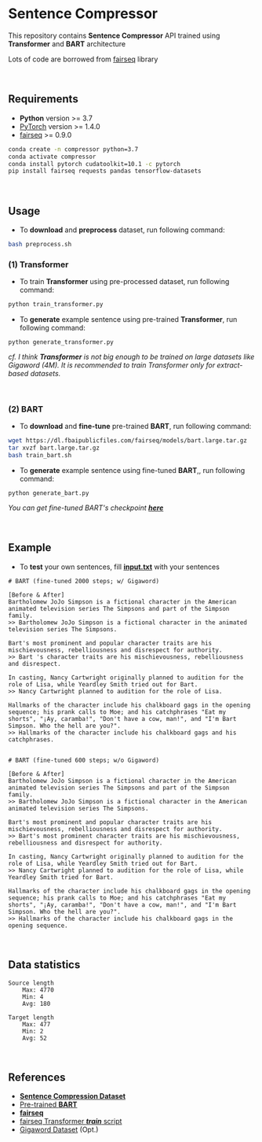 # Sentence Compressor

This repository contains **Sentence Compressor** API trained using **Transformer** and **BART** architecture

Lots of code are borrowed from [fairseq](https://github.com/pytorch/fairseq) library

<br/>

## Requirements

- **Python** version >= 3.7
- [PyTorch](https://pytorch.org/get-started/locally/) version >= 1.4.0
- [fairseq](https://github.com/pytorch/fairseq) >= 0.9.0

```bash
conda create -n compressor python=3.7
conda activate compressor
conda install pytorch cudatoolkit=10.1 -c pytorch
pip install fairseq requests pandas tensorflow-datasets
```

<br/>

## Usage

- To **download** and **preprocess** dataset, run following command:

```bash
bash preprocess.sh
```

### (1) Transformer
- To train **Transformer** using pre-processed dataset, run following command:

```bash
python train_transformer.py
```

- To **generate** example sentence using pre-trained **Transformer**, run following command:

```
python generate_transformer.py
```

*cf. I think **Transformer** is not big enough to be trained on large datasets like Gigaword (4M). It is recommended to train Transformer only for extract-based datasets.*

<br/>

### (2) BART

- To **download** and **fine-tune** pre-trained **BART**, run following command:

```bash
wget https://dl.fbaipublicfiles.com/fairseq/models/bart.large.tar.gz
tar xvzf bart.large.tar.gz
bash train_bart.sh
```

- To **generate** example sentence using fine-tuned **BART**,, run following command:

```
python generate_bart.py
```

*You can get fine-tuned BART's checkpoint [**here**](https://drive.google.com/open?id=19C9zKJXq3vGZZ-9s-zi4Vi1ytWBzo_a_)*

<br/>

## Example

- To **test** your own sentences, fill [**input.txt**](output/input.txt) with your sentences

```
# BART (fine-tuned 2000 steps; w/ Gigaword)

[Before & After]
Bartholomew JoJo Simpson is a fictional character in the American animated television series The Simpsons and part of the Simpson family.
>> Bartholomew JoJo Simpson is a fictional character in the animated television series The Simpsons.

Bart's most prominent and popular character traits are his mischievousness, rebelliousness and disrespect for authority.
>> Bart 's character traits are his mischievousness, rebelliousness and disrespect.

In casting, Nancy Cartwright originally planned to audition for the role of Lisa, while Yeardley Smith tried out for Bart.
>> Nancy Cartwright planned to audition for the role of Lisa.

Hallmarks of the character include his chalkboard gags in the opening sequence; his prank calls to Moe; and his catchphrases "Eat my shorts", "¡Ay, caramba!", "Don't have a cow, man!", and "I'm Bart Simpson. Who the hell are you?".
>> Hallmarks of the character include his chalkboard gags and his catchphrases.


# BART (fine-tuned 600 steps; w/o Gigaword)

[Before & After]
Bartholomew JoJo Simpson is a fictional character in the American animated television series The Simpsons and part of the Simpson family.
>> Bartholomew JoJo Simpson is a fictional character in the American animated television series The Simpsons.

Bart's most prominent and popular character traits are his mischievousness, rebelliousness and disrespect for authority.
>> Bart's most prominent character traits are his mischievousness, rebelliousness and disrespect for authority.

In casting, Nancy Cartwright originally planned to audition for the role of Lisa, while Yeardley Smith tried out for Bart.
>> Nancy Cartwright planned to audition for the role of Lisa, while Yeardley Smith tried for Bart.

Hallmarks of the character include his chalkboard gags in the opening sequence; his prank calls to Moe; and his catchphrases "Eat my shorts", "¡Ay, caramba!", "Don't have a cow, man!", and "I'm Bart Simpson. Who the hell are you?".
>> Hallmarks of the character include his chalkboard gags in the opening sequence.
```

<br/>

## Data statistics

```
Source length
    Max: 4770 
    Min: 4 
    Avg: 180

Target length
    Max: 477
    Min: 2
    Avg: 52
```

<br/>

## References
- [**Sentence Compression Dataset**](https://github.com/google-research-datasets/sentence-compression)
- [Pre-trained **BART**](https://github.com/pytorch/fairseq/tree/master/examples/bart)
- [**fairseq**](https://github.com/pytorch/fairseq)
- [fairseq Transformer __*train*__ script](https://github.com/kakaobrain/helo_word/blob/master/gec/track.py#L91)
- [Gigaword Dataset](https://www.tensorflow.org/datasets/catalog/gigaword) (Opt.)